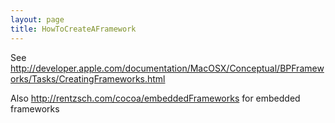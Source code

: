 ```yaml
---
layout: page
title: HowToCreateAFramework
---
```


See http://developer.apple.com/documentation/MacOSX/Conceptual/BPFrameworks/Tasks/CreatingFrameworks.html

Also http://rentzsch.com/cocoa/embeddedFrameworks for embedded frameworks

